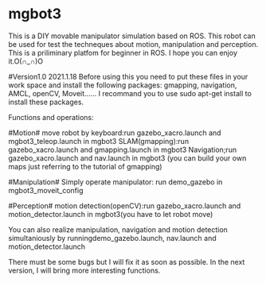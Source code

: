 # mgbot3
This is a DIY movable manipulator simulation based on ROS. This robot can be used for test the techneques about motion, manipulation and perception.
This is a priliminary platfom for beginner in ROS. I hope you can enjoy it.O(∩_∩)O

#Version1.0 2021.1.18
Before using this you need to put these files in your work space and install the following packages: gmapping, navigation, AMCL, openCV, Moveit......
I recommand you to use sudo apt-get install to install these packages.

Functions and operations:

#Motion#
move robot by keyboard:run gazebo_xacro.launch and mgbot3_teleop.launch in mgbot3
SLAM(gmapping):run gazebo_xacro.launch and gmapping.launch in mgbot3
Navigation;run gazebo_xacro.launch and nav.launch in mgbot3
(you can build your own maps just referring to the tutorial of gmapping)

#Manipulation#
Simply operate manipulator: run demo_gazebo in mgbot3_moveit_config

#Perception#
motion detection(openCV):run gazebo_xacro.launch and motion_detector.launch in mgbot3(you have to let robot move)

You can also realize manipulation, navigation and motion detection simultaniously by runningdemo_gazebo.launch, nav.launch and motion_detector.launch

There must be some bugs but I will fix it as soon as possible. In the next version, I will bring more interesting functions.
